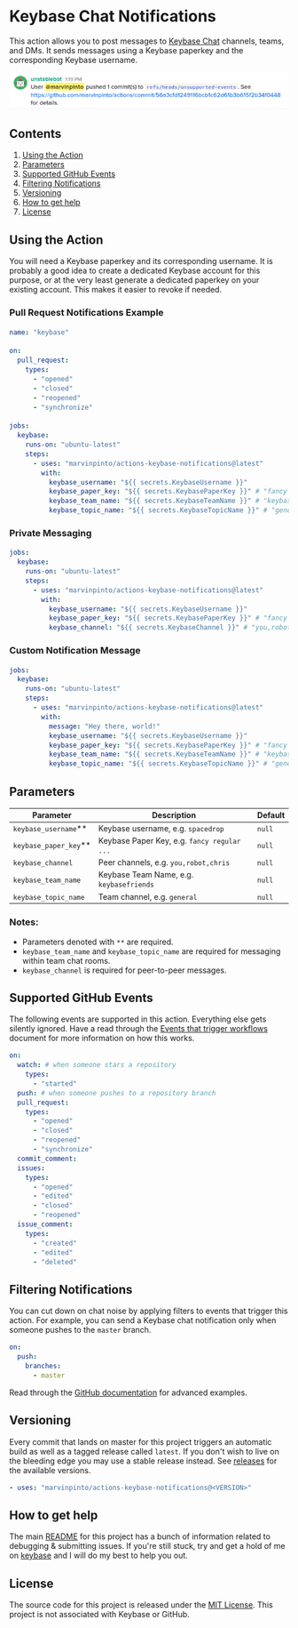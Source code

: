 # Keybase Chat Notifications

This action allows you to post messages to [Keybase Chat](https://keybase.io/blog/keybase-chat) channels, teams, and DMs. It sends messages using a Keybase paperkey and the corresponding Keybase username.

![Keybase default GitHub notification](images/keybase-gh-notification-example.png)

## Contents

1. [Using the Action](#using-the-action)
1. [Parameters](#parameters)
1. [Supported GitHub Events](#supported-github-events)
1. [Filtering Notifications](#filtering-notifications)
1. [Versioning](#versioning)
1. [How to get help](#how-to-get-help)
1. [License](#license)

## Using the Action

You will need a Keybase paperkey and its corresponding username. It is probably a good idea to create a dedicated Keybase account for this purpose, or at the very least generate a dedicated paperkey on your existing account. This makes it easier to revoke if needed.

### Pull Request Notifications Example

```yaml
name: "keybase"

on:
  pull_request:
    types:
      - "opened"
      - "closed"
      - "reopened"
      - "synchronize"

jobs:
  keybase:
    runs-on: "ubuntu-latest"
    steps:
      - uses: "marvinpinto/actions-keybase-notifications@latest"
        with:
          keybase_username: "${{ secrets.KeybaseUsername }}"
          keybase_paper_key: "${{ secrets.KeybasePaperKey }}" # "fancy regular ..."
          keybase_team_name: "${{ secrets.KeybaseTeamName }}" # "keybasefriends"
          keybase_topic_name: "${{ secrets.KeybaseTopicName }}" # "general"
```

### Private Messaging

```yaml
jobs:
  keybase:
    runs-on: "ubuntu-latest"
    steps:
      - uses: "marvinpinto/actions-keybase-notifications@latest"
        with:
          keybase_username: "${{ secrets.KeybaseUsername }}"
          keybase_paper_key: "${{ secrets.KeybasePaperKey }}" # "fancy regular ..."
          keybase_channel: "${{ secrets.KeybaseChannel }}" # "you,robot,chris"
```

### Custom Notification Message

```yaml
jobs:
  keybase:
    runs-on: "ubuntu-latest"
    steps:
      - uses: "marvinpinto/actions-keybase-notifications@latest"
        with:
          message: "Hey there, world!"
          keybase_username: "${{ secrets.KeybaseUsername }}"
          keybase_paper_key: "${{ secrets.KeybasePaperKey }}" # "fancy regular ..."
          keybase_team_name: "${{ secrets.KeybaseTeamName }}" # "keybasefriends"
          keybase_topic_name: "${{ secrets.KeybaseTopicName }}" # "general"
```

## Parameters

| Parameter               | Description                                 | Default |
| ----------------------- | ------------------------------------------- | ------- |
| `keybase_username`\*\*  | Keybase username, e.g. `spacedrop`          | `null`  |
| `keybase_paper_key`\*\* | Keybase Paper Key, e.g. `fancy regular ...` | `null`  |
| `keybase_channel`       | Peer channels, e.g. `you,robot,chris`       | `null`  |
| `keybase_team_name`     | Keybase Team Name, e.g. `keybasefriends`    | `null`  |
| `keybase_topic_name`    | Team channel, e.g. `general`                | `null`  |

### Notes:

- Parameters denoted with `**` are required.
- `keybase_team_name` and `keybase_topic_name` are required for messaging within team chat rooms.
- `keybase_channel` is required for peer-to-peer messages.

## Supported GitHub Events

The following events are supported in this action. Everything else gets silently ignored. Have a read through the [Events that trigger workflows](https://help.github.com/en/articles/events-that-trigger-workflows) document for more information on how this works.

```yaml
on:
  watch: # when someone stars a repository
    types:
      - "started"
  push: # when someone pushes to a repository branch
  pull_request:
    types:
      - "opened"
      - "closed"
      - "reopened"
      - "synchronize"
  commit_comment:
  issues:
    types:
      - "opened"
      - "edited"
      - "closed"
      - "reopened"
  issue_comment:
    types:
      - "created"
      - "edited"
      - "deleted"
```

## Filtering Notifications

You can cut down on chat noise by applying filters to events that trigger this action. For example, you can send a Keybase chat notification only when someone pushes to the `master` branch.

```yaml
on:
  push:
    branches:
      - master
```

Read through the [GitHub documentation](https://help.github.com/en/articles/workflow-syntax-for-github-actions) for advanced examples.

## Versioning

Every commit that lands on master for this project triggers an automatic build as well as a tagged release called `latest`. If you don't wish to live on the bleeding edge you may use a stable release instead. See [releases](/releases) for the available versions.

```yaml
- uses: "marvinpinto/actions-keybase-notifications@<VERSION>"
```

## How to get help

The main [README](https://github.com/marvinpinto/actions/blob/master/README.md) for this project has a bunch of information related to debugging & submitting issues. If you're still stuck, try and get a hold of me on [keybase](https://keybase.io/marvinpinto) and I will do my best to help you out.

## License

The source code for this project is released under the [MIT License](/LICENSE). This project is not associated with Keybase or GitHub.
